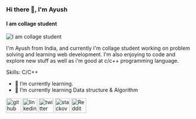 ### Hi there 👋, I'm Ayush
#### I am collage student
![I am collage student](https://media.giphy.com/media/RbDKaczqWovIugyJmW/giphy.gif)

I'm Ayush from India, and currently I'm collage student working on problem solving and learning web development. I'm also enjoying to code and explore new stuff as well as i'm good at c/c++ programming language.

Skills: C/C++

- 🔭 I’m currently learning.  
- 🌱 I’m currently learning Data structure & Algorithm 


[<img src='https://cdn.jsdelivr.net/npm/simple-icons@3.0.1/icons/github.svg' alt='github' height='40'>](https://github.com/https://github.com/robertayush)  [<img src='https://cdn.jsdelivr.net/npm/simple-icons@3.0.1/icons/linkedin.svg' alt='linkedin' height='40'>](https://www.linkedin.com/in/https://www.linkedin.com/in/ayushranjan007//)  [<img src='https://cdn.jsdelivr.net/npm/simple-icons@3.0.1/icons/twitter.svg' alt='twitter' height='40'>](https://twitter.com/https://twitter.com/robertayush915)  [<img src='https://cdn.jsdelivr.net/npm/simple-icons@3.0.1/icons/stackoverflow.svg' alt='stackoverflow' height='40'>](https://stackoverflow.com/users/https://stackoverflow.com/users/15203926/ayush-ranjan)  [<img src='https://cdn.jsdelivr.net/npm/simple-icons@3.0.1/icons/reddit.svg' alt='Reddit' height='40'>](https://www.reddit.com/user/https://www.reddit.com/user/Over_Advisor_8113/)  

